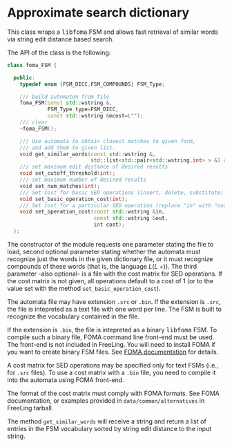 
# Approximate search dictionary

This class wraps a <tt>libfoma</tt> FSM and allows fast retrieval of similar words via string edit distance based search.

The API of the class is the following:

```C++
class foma_FSM {

  public:
    typedef enum {FSM_DICC,FSM_COMPOUNDS} FSM_Type;

    /// build automaton from file
    foma_FSM(const std::wstring &, 
             FSM_Type type=FSM_DICC, 
             const std::wstring &mcost=L""); 
    /// clear 
    ~foma_FSM();

    /// Use automata to obtain closest matches to given form, 
    /// and add them to given list.
    void get_similar_words(const std::wstring &, 
                           std::list<std::pair<std::wstring,int> > &) const;    
    /// set maximum edit distance of desired results
    void set_cutoff_threshold(int);
    /// set maximum number of desired results
    void set_num_matches(int);
    /// Set cost for basic SED operations (insert, delete, substitute)
    void set_basic_operation_cost(int);
    /// Set cost for a particular SED operation (replace "in" with "out")
    void set_operation_cost(const std::wstring &in, 
                            const std::wstring &out, 
                            int cost);
  };
```

The constructor of the module requests one parameter stating the file to load, second optional parameter stating whether the automata must recognize just the words in the given dictionary file, or it must recognize compounds of these words (that is, the language _L_(_L_ +)). The third parameter -also optional- is a file with the cost matrix for SED operations. If the cost matrix is not given, all operations default to a cost of 1 (or to the value set with the method `set_basic_operation_cost`).

The automata file may have extension `.src` or `.bin`. If the extension is `.src`, the file is intepreted as a text file with one word per line. The FSM is built to recognize the vocabulary contained in the file.

If the extension is `.bin`, the file is intepreted as a binary <tt>libfoma</tt> FSM. To compile such a binary file, FOMA command line front-end must be used. The front-end is not included in FreeLing. You will need to install FOMA if you want to create binary FSM files. See [FOMA documentation](http://code.google.com/p/foma) for details.

A cost matrix for SED operations may be specified only for text FSMs (i.e., for `.src` files). To use a cost matrix with a `.bin` file, you need to compile it into the automata using FOMA front-end.

The format of the cost matrix must comply with FOMA formats. See FOMA documentation, or examples provided in `data/common/alternatives` in FreeLing tarball.

The method `get_similar_words` will receive a string and return a list of entries in the FSM vocabulary sorted by string edit distance to the input string.

